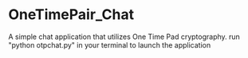# OneTimePair_Chat
A simple chat application that utilizes One Time Pad cryptography.
run "python otpchat.py" in your terminal to launch the application
